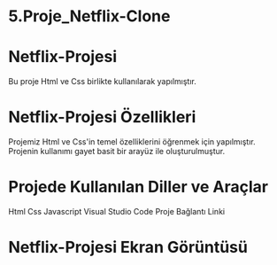 # 5.Proje_Netflix-Clone

# Netflix-Projesi

Bu proje Html ve Css birlikte kullanılarak yapılmıştır.

# Netflix-Projesi Özellikleri

Projemiz Html ve Css'in temel özelliklerini öğrenmek için yapılmıştır.
Projenin kullanımı gayet basit bir arayüz ile oluşturulmuştur.

# Projede Kullanılan Diller ve Araçlar

Html
Css
Javascript
Visual Studio Code
Proje Bağlantı Linki

# Netflix-Projesi Ekran Görüntüsü
